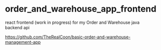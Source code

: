 # order_and_warehouse_app_frontend
react frontend (work in progress) for my Order and Warehouse java backend api

https://github.com/TheRealCoon/basic-order-and-warehouse-management-app
